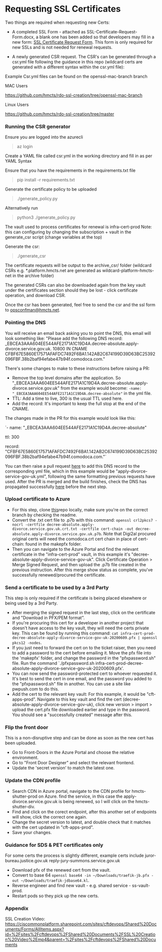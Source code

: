 # Requesting SSL Certificates

Two things are required when requesting new Certs: 
- A completed SSL Form - attached as SSL-Certificate-Request-Form.docx, a blank one has been added so that developers may fill in a new form:
[SSL Certificate Request Form](SSL-Certificate-Request-Form.docx).
This form is only required for new SSLs and is not needed for renewal requests.

- A newly generated CSR request. The CSR's can be generated through a csr.yml file following the guidance in this repo (wildcard certs are generated with a different syntax within the csr.yml file): 

Example Csr.yml files can be found on the openssl-mac-branch branch

MAC Users

https://github.com/hmcts/rdo-ssl-creation/tree/openssl-mac-branch

Linux Users

https://github.com/hmcts/rdo-ssl-creation/tree/master



### Running the CSR generator
Ensure you are logged into the azurecli

> az login

Create a YAML file called csr.yml in the working directory and fill in as per YAML Syntax

Ensure that you have the requirements in the requirements.txt file

> pip install -r requirements.txt

Generate the certificate policy to be uploaded

> ./generate_policy.py

Alternatively run 
> python3 ./generate_policy.py

The vault used to process certificates for renewal is infra-cert-prod 
Note: this can configuring by changing the subscription + vault in the generate_csr script (change variables at the top)

Generate the csr:

> ./generate_csr


The certificate requests will be output to the archive_csr/<date> folder
(wildcard CSRs e.g. *.platform.hmcts.net are generated as wildcard-platform-hmcts-net in the archive folder)


The generated CSRs can also be downloaded again from the key vault under the certificates section should they be lost - click certificate operation, and download CSR.

Once the csr has been generated, feel free to send the csr and the ssl form to opsconfman@hmcts.net.

### Pointing the DNS
  
You will receive an email back asking you to point the DNS, this email will look something like:
"Please add the following DNS record: _EBCEA3AAA604EE544AFE2171A1C19D4A.decree-absolute.apply-divorce.service.gov.uk. 10800 IN CNAME 
CFBF67E5860E17571AFAFDC7492F6BA1.142AB2C674199D39D63BC25392096FBF.38b2baf94efabe47b94f.comodoca.com."
  
There's some changes to make to these instructions before raising a PR:
- Remove the top level domains after the application. So "_EBCEA3AAA604EE544AFE2171A1C19D4A.decree-absolute.apply-divorce.service.gov.uk" from the example would become: `-name: "_EBCEA3AAA604EE544AFE2171A1C19D4A.decree-absolute"` in the yml file.
- TTL: Add a time to live, 300 is the usual TTL used here.
- Add the record: It's important to keep the full stop at the end of the CNAME.
 
The changes made in the PR for this example would look like this:
  
  
`- name:  "_EBCEA3AAA604EE544AFE2171A1C19D4A.decree-absolute"
  
  
   ttl: 300
  
  
   record: "CFBF67E5860E17571AFAFDC7492F6BA1.142AB2C674199D39D63BC25392096FBF.38b2baf94efabe47b94f.comodoca.com."`
  
  
You can then raise a pull request [here](https://github.com/hmcts/azure-public-dns) to add this DNS record to the corresponding yml file, which in this example would be "apply-divorce-service-gov-uk.yml", following the same formatting previous requests have used. After the PR is merged and the build finishes, check the DNS has propagated successfully [here](https://mxtoolbox.com/) before the next step.
  
### Upload certificate to Azure
  
- For this step, clone [this](https://github.com/hmcts/rdo-ssl-creation)repo locally, make sure you're on the correct branch by checking the readme. 
- Convert the .txt cert file to .p7b with this command: `openssl crl2pkcs7 -nocrl -certfile decree-absolute.apply-divorce.service.gov.uk.crt.txt -certfile cert-chain -out decree-absolute.apply-divorce.service.gov.uk.p7b`. Note that Digi2al procured original certs will need the comodoca.crt cert chain in place of cert-chain: found in the makepfx folder.
- Then you can navigate to the Azure Portal and find the relevant certificate in the "infra-cert-prod" vault, in this example it's "decree-absolute-apply-divorce-service-gov-uk". Click Certificate Operation > Merge Signed Request, and then upload the .p7b file created in the previous instruction. After this merge show status as complete, you've successfully renewed/procured the certificate.
  
### Send a certificate to be used by a 3rd Party
  
This step is only required if the certificate is being placed elsewhere or being used by a 3rd Party.
  
- After merging the signed request in the last step, click on the certificate and "Download in PFX/PEM format".
- If you're procuring this cert for a developer in another project that doesn't have access to the key vault, they will need the certs private key. This can be found by running this command: `cat infra-cert-prod-decree-absolute-apply-divorce-service-gov-uk-20200609.pfx | openssl pkcs12 -nodes`.
- If you just need to forward the cert on to the ticket raiser, then you need to add a password to the cert before emailing it. Move the pfx file into the 'makepfx' folder, and change the password in the "pfxpassword.sh" file. Run the command `./pfxpassword.sh infra-cert-prod-decree-absolute-apply-divorce-service-gov-uk-20200609.pfx'.
- You can now send the password-protected cert to whoever requested it. It's best to send the cert in one email, and the password you added to the "pfxpassword.sh" file in another. You can use a site like pwpush.com to do this.
- Add the cert to the relevant key vault: For this example, it would be "cft-apps-prod". Navigate to this key vault and find the cert (decree-absolute-apply-divorce-service-gov-uk), click new version > import > upload the cert.pfx file downloaded earlier and type in the password. You should see a "successfully created" message after this.


### Flip the front door

This is a non-disruptive step and can be done as soon as the new cert has been uploaded.
- Go to Front-Doors in the Azure Portal and choose the relative environment.
- Go to "Front Door Designer" and select the relevant frontend.
- Update the 'secret version' to match the latest one.

  
### Update the CDN profile
 
- Search CDN in Azure portal, navigate to the CDN profile for hmcts-shutter-prod on Azure. find the service, in this case the apply-divorce.service.gov.uk is being renewed, so I will click on the hmcts-shutter-div.
- Find and click on the corect endpoint, after this another set of endpoints will show, click the correct one again.
- Change the secret version to latest, and double check that it matches with the cert updated in "cft-apps-prod".
- Save your changes.
  
  
### Guidance for SDS & PET certificates only
  
For some certs the process is slightly different, example certs include
juror-bureau.justice.gov.uk
reply-jury-summons.service.gov.uk

- Download pfx of the renewed cert from the vault.
- Convert to base 64 `openssl base64 -in ~/Downloads/traefik-jb.pfx -out ~/Downloads/traefik-jdbase64.kl`.
- Reverse engineer  and find new vault - e.g. shared service - ss-vault-prod.
- Restart pods so they pick up the new certs.
  
### Appendix

SSL Creation Video:
https://cjscommonplatform.sharepoint.com/sites/cftdevops/Shared%20Documents/Forms/AllItems.aspx?id=%2Fsites%2Fcftdevops%2FShared%20Documents%2FSSL%20Creation%20Video%2Emp4&parent=%2Fsites%2Fcftdevops%2FShared%20Documents
